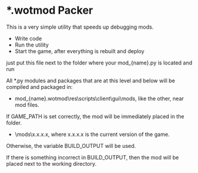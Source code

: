 # *.wotmod Packer

This is a very simple utility that speeds up debugging mods.

- Write code
- Run the utility
- Start the game, after everything is rebuilt and deploy

just put this file next to the folder where your mod_{name}.py is located and run

All *.py modules and packages that are at this level and below will be compiled and packaged in:
- mod_{name}.wotmod\res\scripts\client\gui\mods, like the other, near mod files.

If GAME_PATH is set correctly, the mod will be immediately placed in the folder.
- \mods\x.x.x.x, where x.x.x.x is the current version of the game.

Otherwise, the variable BUILD_OUTPUT will be used.

If there is something incorrect in BUILD_OUTPUT, then the mod will be placed next to the working directory.
